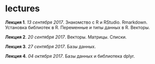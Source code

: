 # lectures

**Лекция 1**. *13 сентября 2017*. Знакомство с R и RStudio. Rmarkdown. Установка библиотек в R. Переменные и типы данных в R. Векторы.

**Лекция 2**. *20 сентября 2017*. Векторы. Матрицы. Списки.

**Лекция 3**. *27 сентября 2017*. Базы данных.

**Лекция 4**. *04 октября 2017*. Базы данных и библиотека dplyr.